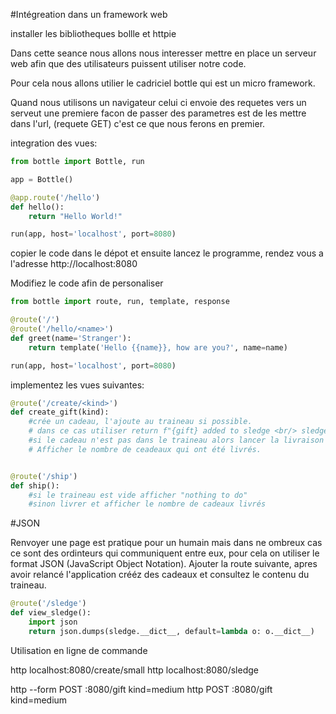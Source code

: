 #Intégreation dans un framework web

installer les bibliotheques bollle et httpie


Dans cette seance nous allons nous interesser mettre en place un serveur web afin que des utilisateurs
puissent utiliser notre code.

Pour cela nous allons utilier le cadriciel bottle qui est un micro framework.

Quand nous utilisons un navigateur celui ci envoie des requetes vers un serveut une premiere
facon de passer des parametres est de les mettre dans l'url, (requete GET) c'est ce que nous ferons en premier.

integration des vues:


```python
from bottle import Bottle, run

app = Bottle()

@app.route('/hello')
def hello():
    return "Hello World!"

run(app, host='localhost', port=8080)


```

copier le code dans le dépot et ensuite lancez le programme,
rendez vous a l'adresse http://localhost:8080

Modifiez le code afin de personaliser


```python
from bottle import route, run, template, response

@route('/')
@route('/hello/<name>')
def greet(name='Stranger'):
    return template('Hello {{name}}, how are you?', name=name)

run(app, host='localhost', port=8080)
```


implementez les vues suivantes:

```python
@route('/create/<kind>')
def create_gift(kind):
    #crée un cadeau, l'ajoute au traineau si possible.
    # dans ce cas utiliser return f"{gift} added to sledge <br/> sledge is now {sledge.gifts}"
    #si le cadeau n'est pas dans le traineau alors lancer la livraison
    # Afficher le nombre de ceadeaux qui ont été livrés.


@route('/ship')
def ship():
    #si le traineau est vide afficher "nothing to do"
    #sinon livrer et afficher le nombre de cadeaux livrés

```

#JSON

Renvoyer une page est pratique pour un humain mais dans ne ombreux cas ce sont des ordinteurs qui
communiquent entre eux, pour cela on utiliser le format JSON (JavaScript Object Notation).
Ajouter la route suivante, apres avoir relancé l'application crééz des cadeaux et consultez
le contenu du traineau.

```python
@route('/sledge')
def view_sledge():
    import json
    return json.dumps(sledge.__dict__, default=lambda o: o.__dict__)
```

Utilisation en ligne de commande

http localhost:8080/create/small
http localhost:8080/sledge


http --form POST :8080/gift kind=medium
http POST :8080/gift kind=medium


